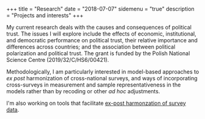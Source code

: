 +++
title = "Research"
date = "2018-07-07"
sidemenu = "true"
description = "Projects and interests"
+++


My current research deals with the causes and consequences of political trust. The issues I will explore include the effects of economic, institutional, and democratic performance on political trust, their relative importance and differences across countries; and the association between political polarization and political trust. The grant is funded by the Polish National Science Centre (2019/32/C/HS6/00421).

Methodologically, I am particularly interested in model-based approaches to *ex post* harmonization of cross-national surveys, and ways of incorporating cross-surveys in measurement and sample representativeness in the models rather than by recoding or other *ad hoc* adjustments. 

I'm also working on tools that facilitate [ex-post harmonzation of survey data](https://github.com/mkolczynska/harmonization-toolbox).
